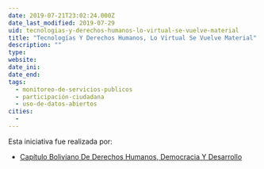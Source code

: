 ```yaml
---
date: 2019-07-21T23:02:24.000Z
date_last_modified: 2019-07-29
uid: tecnologias-y-derechos-humanos-lo-virtual-se-vuelve-material
title: "Tecnologías Y Derechos Humanos, Lo Virtual Se Vuelve Material"
description: ""
type: 
website: 
date_ini: 
date_end: 
tags:
  - monitoreo-de-servicios-publicos
  - participación-ciudadana
  - uso-de-datos-abiertos
cities: 
  - 
---
```


Esta iniciativa fue realizada por:

- [Capítulo Boliviano De Derechos Humanos, Democracia Y Desarrollo](/i/capitulo-boliviano-de-derechos-humanos-democracia-y-desarrollo.html)
